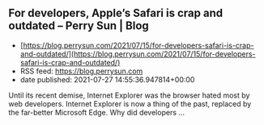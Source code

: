 ## For developers, Apple’s Safari is crap and outdated – Perry Sun | Blog
 - [https://blog.perrysun.com/2021/07/15/for-developers-safari-is-crap-and-outdated/](https://blog.perrysun.com/2021/07/15/for-developers-safari-is-crap-and-outdated/)
 - RSS feed: https://blog.perrysun.com
 - date published: 2021-07-27 14:55:36.947814+00:00

Until its recent demise, Internet Explorer was the browser hated most by web developers. Internet Explorer is now a thing of the past, replaced by the far-better Microsoft Edge. Why did developers …

